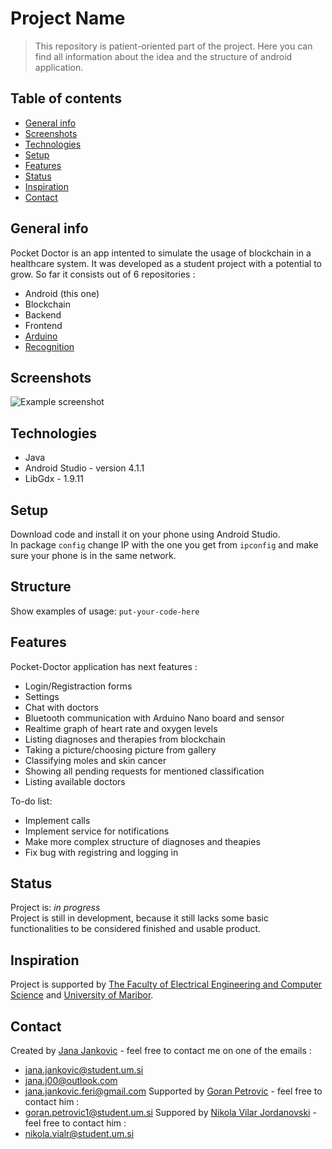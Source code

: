 # Project Name
> This repository is patient-oriented part of the project. Here you can find all information about the idea and the structure of android application. 

## Table of contents
* [General info](#general-info)
* [Screenshots](#screenshots)
* [Technologies](#technologies)
* [Setup](#setup)
* [Features](#features)
* [Status](#status)
* [Inspiration](#inspiration)
* [Contact](#contact)

## General info
Pocket Doctor is an app intented to simulate the usage of blockchain in a healthcare system. It was developed as a student project with a potential to grow. So far it consists out of 6 repositories :
* Android (this one)
* Blockchain
* Backend
* Frontend
* [Arduino](https://github.com/JanaJankovic/poc-doc-arduino)
* [Recognition](https://github.com/JanaJankovic/poc-doc-recognition)

## Screenshots
![Example screenshot](./img/screenshot.png)

## Technologies
* Java
* Android Studio - version 4.1.1
* LibGdx - 1.9.11

## Setup
Download code and install it on your phone using Android Studio.</br>
In package `config` change IP with the one you get from `ipconfig` and make sure your phone is in the same network.

## Structure
Show examples of usage:
`put-your-code-here`

## Features
Pocket-Doctor application has next features :
* Login/Registraction forms
* Settings
* Chat with doctors
* Bluetooth communication with Arduino Nano board and sensor
* Realtime graph of heart rate and oxygen levels
* Listing diagnoses and therapies from blockchain
* Taking a picture/choosing picture from gallery
* Classifying moles and skin cancer
* Showing all pending requests for mentioned classification
* Listing available doctors

To-do list:
* Implement calls 
* Implement service for notifications
* Make more complex structure of diagnoses and theapies
* Fix bug with registring and logging in

## Status
Project is: _in progress_</br>
Project is still in development, because it still lacks some basic functionalities to be considered finished and usable product.

## Inspiration
Project is supported by [The Faculty of Electrical Engineering and Computer Science](https://feri.um.si/) and [University of Maribor](https://www.um.si/Strani/default.aspx).

## Contact
Created by [Jana Jankovic](https://github.com/JanaJankovic) - feel free to contact me on one of the emails :
* jana.jankovic@student.um.si
* jana.j00@outlook.com
* jana.jankovic.feri@gmail.com
Supported by [Goran Petrovic](https://github.com/PetrovicGoran) - feel free to contact him :
* goran.petrovic1@student.um.si
Suppored by [Nikola Vilar Jordanovski](https://github.com/NikolaVilar) - feel free to contact him :
* nikola.vialr@student.um.si

